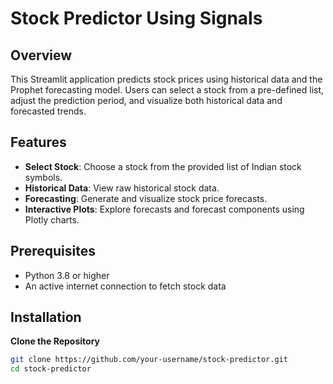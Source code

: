 # Stock Predictor Using Signals

## Overview

This Streamlit application predicts stock prices using historical data and the Prophet forecasting model. Users can select a stock from a pre-defined list, adjust the prediction period, and visualize both historical data and forecasted trends.

## Features

- **Select Stock**: Choose a stock from the provided list of Indian stock symbols.
- **Historical Data**: View raw historical stock data.
- **Forecasting**: Generate and visualize stock price forecasts.
- **Interactive Plots**: Explore forecasts and forecast components using Plotly charts.

## Prerequisites

- Python 3.8 or higher
- An active internet connection to fetch stock data

## Installation

 **Clone the Repository**

   ```bash
   git clone https://github.com/your-username/stock-predictor.git
   cd stock-predictor
